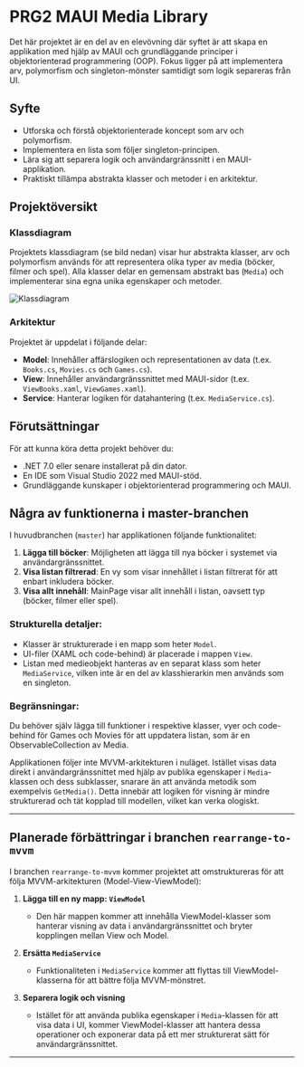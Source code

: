# PRG2 MAUI Media Library

Det här projektet är en del av en elevövning där syftet är att skapa en applikation med hjälp av MAUI och grundläggande principer i objektorienterad programmering (OOP). Fokus ligger på att implementera arv, polymorfism och singleton-mönster samtidigt som logik separeras från UI.

## Syfte

- Utforska och förstå objektorienterade koncept som arv och polymorfism.
- Implementera en lista som följer singleton-principen.
- Lära sig att separera logik och användargränssnitt i en MAUI-applikation.
- Praktiskt tillämpa abstrakta klasser och metoder i en arkitektur.

## Projektöversikt

### Klassdiagram

Projektets klassdiagram (se bild nedan) visar hur abstrakta klasser, arv och polymorfism används för att representera olika typer av media (böcker, filmer och spel). Alla klasser delar en gemensam abstrakt bas (`Media`) och implementerar sina egna unika egenskaper och metoder.

![Klassdiagram](ClassDiagram.png)

### Arkitektur

Projektet är uppdelat i följande delar:

- **Model**: Innehåller affärslogiken och representationen av data (t.ex. `Books.cs`, `Movies.cs` och `Games.cs`).
- **View**: Innehåller användargränssnittet med MAUI-sidor (t.ex. `ViewBooks.xaml`, `ViewGames.xaml`).
- **Service**: Hanterar logiken för datahantering (t.ex. `MediaService.cs`).

## Förutsättningar

För att kunna köra detta projekt behöver du:

- .NET 7.0 eller senare installerat på din dator.
- En IDE som Visual Studio 2022 med MAUI-stöd.
- Grundläggande kunskaper i objektorienterad programmering och MAUI.

## Några av funktionerna i master-branchen

I huvudbranchen (`master`) har applikationen följande funktionalitet:

1. **Lägga till böcker**: Möjligheten att lägga till nya böcker i systemet via användargränssnittet.
2. **Visa listan filtrerad**: En vy som visar innehållet i listan filtrerat för att enbart inkludera böcker.
3. **Visa allt innehåll**: MainPage visar allt innehåll i listan, oavsett typ (böcker, filmer eller spel).

### Strukturella detaljer:

- Klasser är strukturerade i en mapp som heter `Model`.
- UI-filer (XAML och code-behind) är placerade i mappen `View`.
- Listan med medieobjekt hanteras av en separat klass som heter `MediaService`, vilken inte är en del av klasshierarkin men används som en singleton.

### Begränsningar:

Du behöver själv lägga till funktioner i respektive klasser, vyer och code-behind för Games och Movies för att uppdatera listan, som är en ObservableCollection av Media.

Applikationen följer inte MVVM-arkitekturen i nuläget. Istället visas data direkt i användargränssnittet med hjälp av publika egenskaper i `Media`-klassen och dess subklasser, snarare än att använda metodik som exempelvis `GetMedia()`. Detta innebär att logiken för visning är mindre strukturerad och tät kopplad till modellen, vilket kan verka ologiskt.

---

## Planerade förbättringar i branchen `rearrange-to-mvvm`

I branchen `rearrange-to-mvvm` kommer projektet att omstruktureras för att följa MVVM-arkitekturen (Model-View-ViewModel):

1. **Lägga till en ny mapp: `ViewModel`**  
   - Den här mappen kommer att innehålla ViewModel-klasser som hanterar visning av data i användargränssnittet och bryter kopplingen mellan View och Model.

2. **Ersätta `MediaService`**  
   - Funktionaliteten i `MediaService` kommer att flyttas till ViewModel-klasserna för att bättre följa MVVM-mönstret.

3. **Separera logik och visning**  
   - Istället för att använda publika egenskaper i `Media`-klassen för att visa data i UI, kommer ViewModel-klasser att hantera dessa operationer och exponerar data på ett mer strukturerat sätt för användargränssnittet.

---
